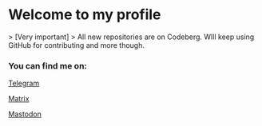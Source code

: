 <h1>Welcome to my profile</h1>
> [Very important]  
> All new repositories are on Codeberg. WIll keep using GitHub for contributing and more though.

<h3>You can find me on:</h3>
<p><a href="https://t.me/muznyo">Telegram</a></p>
<p><a href="https://matrix.to/#/@muznyo:matrix.org">Matrix<a></p>
<p><a rel="me" href="https://mstdn.social/@muznyo">Mastodon</a></p>
